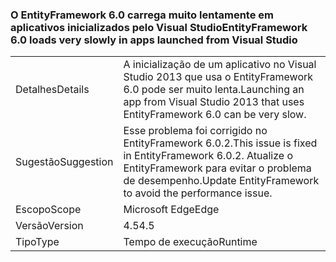 ### <a name="entityframework-60-loads-very-slowly-in-apps-launched-from-visual-studio"></a><span data-ttu-id="7c8e6-101">O EntityFramework 6.0 carrega muito lentamente em aplicativos inicializados pelo Visual Studio</span><span class="sxs-lookup"><span data-stu-id="7c8e6-101">EntityFramework 6.0 loads very slowly in apps launched from Visual Studio</span></span>

|   |   |
|---|---|
|<span data-ttu-id="7c8e6-102">Detalhes</span><span class="sxs-lookup"><span data-stu-id="7c8e6-102">Details</span></span>|<span data-ttu-id="7c8e6-103">A inicialização de um aplicativo no Visual Studio 2013 que usa o EntityFramework 6.0 pode ser muito lenta.</span><span class="sxs-lookup"><span data-stu-id="7c8e6-103">Launching an app from Visual Studio 2013 that uses EntityFramework 6.0 can be very slow.</span></span>|
|<span data-ttu-id="7c8e6-104">Sugestão</span><span class="sxs-lookup"><span data-stu-id="7c8e6-104">Suggestion</span></span>|<span data-ttu-id="7c8e6-105">Esse problema foi corrigido no EntityFramework 6.0.2.</span><span class="sxs-lookup"><span data-stu-id="7c8e6-105">This issue is fixed in EntityFramework 6.0.2.</span></span> <span data-ttu-id="7c8e6-106">Atualize o EntityFramework para evitar o problema de desempenho.</span><span class="sxs-lookup"><span data-stu-id="7c8e6-106">Update EntityFramework to avoid the performance issue.</span></span>|
|<span data-ttu-id="7c8e6-107">Escopo</span><span class="sxs-lookup"><span data-stu-id="7c8e6-107">Scope</span></span>|<span data-ttu-id="7c8e6-108">Microsoft Edge</span><span class="sxs-lookup"><span data-stu-id="7c8e6-108">Edge</span></span>|
|<span data-ttu-id="7c8e6-109">Versão</span><span class="sxs-lookup"><span data-stu-id="7c8e6-109">Version</span></span>|<span data-ttu-id="7c8e6-110">4.5</span><span class="sxs-lookup"><span data-stu-id="7c8e6-110">4.5</span></span>|
|<span data-ttu-id="7c8e6-111">Tipo</span><span class="sxs-lookup"><span data-stu-id="7c8e6-111">Type</span></span>|<span data-ttu-id="7c8e6-112">Tempo de execução</span><span class="sxs-lookup"><span data-stu-id="7c8e6-112">Runtime</span></span>|

